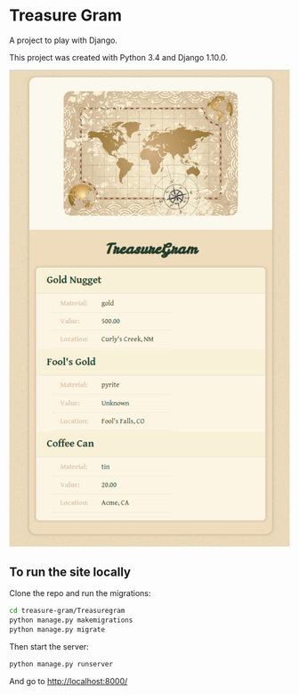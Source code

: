# Treasure Gram

A project to play with Django.

This project was created with Python 3.4 and Django 1.10.0.

![Screenshot](screenshot.png)

## To run the site locally

Clone the repo and run the migrations:

```bash
cd treasure-gram/Treasuregram
python manage.py makemigrations
python manage.py migrate
```

Then start the server:

```bash
python manage.py runserver
```

And go to <http://localhost:8000/>